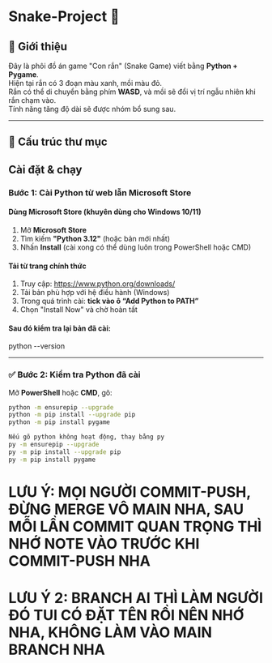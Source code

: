 # Snake-Project 🐍

## 📌 Giới thiệu
Đây là phôi đồ án game "Con rắn" (Snake Game) viết bằng **Python + Pygame**.  
Hiện tại rắn có 3 đoạn màu xanh, mồi màu đỏ.  
Rắn có thể di chuyển bằng phím **WASD**, và mồi sẽ đổi vị trí ngẫu nhiên khi rắn chạm vào.  
Tính năng tăng độ dài sẽ được nhóm bổ sung sau.

---

## 🧱 Cấu trúc thư mục

## Cài đặt & chạy

### Bước 1: Cài Python từ web lẫn Microsoft Store

#### Dùng Microsoft Store (khuyên dùng cho Windows 10/11)

1. Mở **Microsoft Store**
2. Tìm kiếm **"Python 3.12"** (hoặc bản mới nhất)
3. Nhấn **Install** (cài xong có thể dùng luôn trong PowerShell hoặc CMD)

#### Tải từ trang chính thức

1. Truy cập: https://www.python.org/downloads/
2. Tải bản phù hợp với hệ điều hành (Windows)
3. Trong quá trình cài: **tick vào ô “Add Python to PATH”**
4. Chọn "Install Now" và chờ hoàn tất

#### Sau đó kiểm tra lại bản đã cài:
python --version

---

### ✅ Bước 2: Kiểm tra Python đã cài

Mở **PowerShell** hoặc **CMD**, gõ:
```bash
python -m ensurepip --upgrade
python -m pip install --upgrade pip
python -m pip install pygame
```
```bash
Nếu gõ python không hoạt động, thay bằng py
py -m ensurepip --upgrade
py -m pip install --upgrade pip
py -m pip install pygame
```
# LƯU Ý: MỌI NGƯỜI COMMIT-PUSH, ĐỪNG MERGE VÔ MAIN NHA, SAU MỖI LẦN COMMIT QUAN TRỌNG THÌ NHỚ NOTE VÀO TRƯỚC KHI COMMIT-PUSH NHA
# LƯU Ý 2: BRANCH AI THÌ LÀM NGƯỜI ĐÓ TUI CÓ ĐẶT TÊN RỒI NÊN NHỚ NHA, KHÔNG LÀM VÀO MAIN BRANCH NHA


